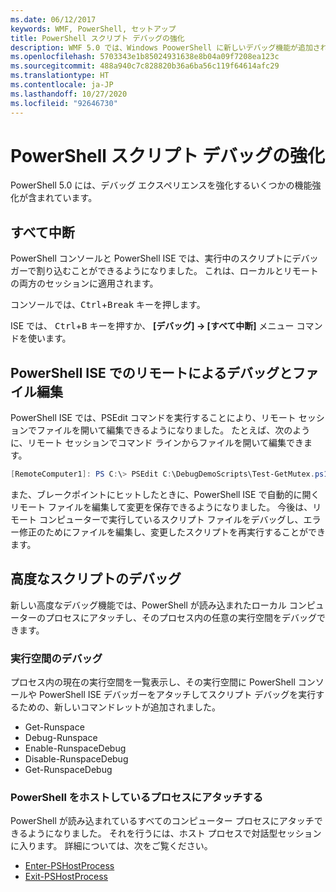```yaml
---
ms.date: 06/12/2017
keywords: WMF, PowerShell, セットアップ
title: PowerShell スクリプト デバッグの強化
description: WMF 5.0 では、Windows PoowerShell に新しいデバッグ機能が追加されています。
ms.openlocfilehash: 5703343e1b85024931638e8b04a09f7208ea123c
ms.sourcegitcommit: 488a940c7c828820b36a6ba56c119f64614afc29
ms.translationtype: HT
ms.contentlocale: ja-JP
ms.lasthandoff: 10/27/2020
ms.locfileid: "92646730"
---
```

# <a name="improvements-in-powershell-script-debugging"></a>PowerShell スクリプト デバッグの強化

PowerShell 5.0 には、デバッグ エクスペリエンスを強化するいくつかの機能強化が含まれています。

## <a name="break-all"></a>すべて中断

PowerShell コンソールと PowerShell ISE では、実行中のスクリプトにデバッガーで割り込むことができるようになりました。 これは、ローカルとリモートの両方のセッションに適用されます。

コンソールでは、<kbd>Ctrl</kbd>+<kbd>Break</kbd> キーを押します。

ISE では、 <kbd>Ctrl</kbd>+<kbd>B</kbd> キーを押すか、 **[デバッグ] -> [すべて中断]** メニュー コマンドを使います。

## <a name="remote-debugging-and-remote-file-editing-in-powershell-ise"></a>PowerShell ISE でのリモートによるデバッグとファイル編集

PowerShell ISE では、PSEdit コマンドを実行することにより、リモート セッションでファイルを開いて編集できるようになりました。
たとえば、次のように、リモート セッションでコマンド ラインからファイルを開いて編集できます。

```powershell
[RemoteComputer1]: PS C:\> PSEdit C:\DebugDemoScripts\Test-GetMutex.ps1
```

また、ブレークポイントにヒットしたときに、PowerShell ISE で自動的に開くリモート ファイルを編集して変更を保存できるようになりました。 今後は、リモート コンピューターで実行しているスクリプト ファイルをデバッグし、エラー修正のためにファイルを編集し、変更したスクリプトを再実行することができます。

## <a name="advanced-script-debugging"></a>高度なスクリプトのデバッグ

新しい高度なデバッグ機能では、PowerShell が読み込まれたローカル コンピューターのプロセスにアタッチし、そのプロセス内の任意の実行空間をデバッグできます。

### <a name="runspace-debugging"></a>実行空間のデバッグ

プロセス内の現在の実行空間を一覧表示し、その実行空間に PowerShell コンソールや PowerShell ISE デバッガーをアタッチしてスクリプト デバッグを実行するための、新しいコマンドレットが追加されました。

- Get-Runspace
- Debug-Runspace
- Enable-RunspaceDebug
- Disable-RunspaceDebug
- Get-RunspaceDebug

### <a name="attach-to-process-hosting-powershell"></a>PowerShell をホストしているプロセスにアタッチする

PowerShell が読み込まれているすべてのコンピューター プロセスにアタッチできるようになりました。 それを行うには、ホスト プロセスで対話型セッションに入ります。 詳細については、次をご覧ください。

- [Enter-PSHostProcess](/powershell/module/Microsoft.PowerShell.Core/Enter-PSHostProcess)
- [Exit-PSHostProcess](/powershell/module/Microsoft.PowerShell.Core/Exit-PSHostProcess)
